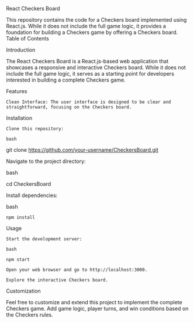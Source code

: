 React Checkers Board

This repository contains the code for a Checkers board implemented using React.js. While it does not include the full game logic, it provides a foundation for building a Checkers game by offering a Checkers board.
Table of Contents

Introduction

The React Checkers Board is a React.js-based web application that showcases a responsive and interactive Checkers board. While it does not include the full game logic, it serves as a starting point for developers interested in building a complete Checkers game.

Features

    Clean Interface: The user interface is designed to be clear and straightforward, focusing on the Checkers board.

Installation

    Clone this repository:

    bash

git clone https://github.com/your-username/CheckersBoard.git

Navigate to the project directory:

bash

cd CheckersBoard

Install dependencies:

bash

    npm install

Usage

    Start the development server:

    bash

    npm start

    Open your web browser and go to http://localhost:3000.

    Explore the interactive Checkers board.

Customization

Feel free to customize and extend this project to implement the complete Checkers game. Add game logic, player turns, and win conditions based on the Checkers rules.
